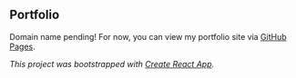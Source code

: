 ## Portfolio
Domain name pending! For now, you can view my portfolio site via [GitHub Pages](https://rebeccaariss.github.io/portfolio/).

_This project was bootstrapped with [Create React App](https://github.com/facebook/create-react-app)._
